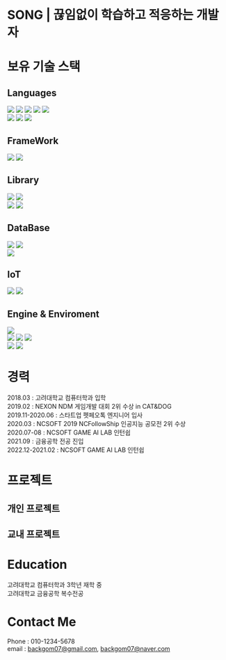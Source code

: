 # SONG | 끊임없이 학습하고 적응하는 개발자
# 보유 기술 스택
## Languages
<img src="https://img.shields.io/badge/C-A8B9CC?style=flat-square&logo=C&logoColor=white"/></a>
<img src="https://img.shields.io/badge/C%2B%2B-00599C?style=flat-square&logo=C%2B%2B&logoColor=white"/></a>
<img src="https://img.shields.io/badge/C%23-239120?style=flat-square&logo=C+Sharp&logoColor=white"/></a>
<img src="https://img.shields.io/badge/JAVA-007396?style=flat-square&logo=Java&logoColor=white"/></a>
<img src="https://img.shields.io/badge/Python-3766AB?style=flat-square&logo=Python&logoColor=white"/></a> 
<br>
<img src="https://img.shields.io/badge/HTML-E34F26?style=flat-square&logo=Html5&logoColor=white"/></a>
<img src="https://img.shields.io/badge/CSS-1572B6?style=flat-square&logo=CSS3&logoColor=white"/></a>
<img src="https://img.shields.io/badge/JavaScript-F7DF1E?style=flat-square&logo=JavaScript&logoColor=white"/></a>


## FrameWork
<img src="https://img.shields.io/badge/React-61DAFB?style=flat-square&logo=React&logoColor=white"/></a>
<img src="https://img.shields.io/badge/Vue-4FC08D?style=flat-square&logo=Vue.js&logoColor=white"/></a>

## Library
<img src="https://img.shields.io/badge/Vuetify-1867C0?style=flat-square&logo=Vuetify&logoColor=white"/></a>
<img src="https://img.shields.io/badge/Electron-47848F?style=flat-square&logo=Electron&logoColor=white"/></a>
<br>
<img src="https://img.shields.io/badge/PyTorch-EE4C2C?style=flat-square&logo=PyTorch&logoColor=white"/></a>
<img src="https://img.shields.io/badge/TensorFlow-FF6F00?style=flat-square&logo=TensorFlow&logoColor=white"/></a>

## DataBase
<img src="https://img.shields.io/badge/SQLite-003B57?style=flat-square&logo=SQLite&logoColor=white"/></a>
<img src="https://img.shields.io/badge/MySQL-4479A1?style=flat-square&logo=MySQL&logoColor=white"/></a>
<br>
<img src="https://img.shields.io/badge/MongoDB-47A248?style=flat-square&logo=MongoDB&logoColor=white"/></a>

## IoT
<img src="https://img.shields.io/badge/Home Assistant-41BDF5?style=flat-square&logo=Home+Assistant&logoColor=white"/></a>
<img src="https://img.shields.io/badge/Home Assistant-41BDF5?style=flat-square&logo=Home+Assistant+Community+Store&logoColor=white"/></a>


## Engine & Enviroment
<img src="https://img.shields.io/badge/Unity-000000?style=flat-square&logo=Unity&logoColor=white"/></a>
<br>
<img src="https://img.shields.io/badge/AWS-232F3E?style=flat-square&logo=Amazon+AWS&logoColor=white"/></a>
<img src="https://img.shields.io/badge/AWS Amplify-FF9900?style=flat-square&logo=AWS+Amplify&logoColor=white"/></a>
<img src="https://img.shields.io/badge/Amazon DynamoDB-4053D6?style=flat-square&logo=Amazon+DynamoDB&logoColor=white"/></a>
<br>
<img src="https://img.shields.io/badge/Node.js-339933?style=flat-square&logo=Node.js&logoColor=white"/></a>
<img src="https://img.shields.io/badge/Nodemon-76D04B?style=flat-square&logo=Nodemon&logoColor=white"/></a>


# 경력
2018.03 : 고려대학교 컴퓨터학과 입학  
2019.02 : NEXON NDM 게임개발 대회 2위 수상 in CAT&DOG  
2019.11-2020.06 : 스타트업 펫페오톡 엔지니어 입사  
2020.03 : NCSOFT 2019 NCFollowShip 인공지능 공모전 2위 수상  
2020.07-08 : NCSOFT GAME AI LAB 인턴쉽  
2021.09 : 금융공학 전공 진입  
2022.12-2021.02 : NCSOFT GAME AI LAB 인턴쉽  

# 프로젝트
## 개인 프로젝트
## 교내 프로젝트

# Education
고려대학교 컴퓨터학과 3학년 재학 중  
고려대학교 금융공학 복수전공

# Contact Me
Phone : 010-1234-5678  
email : 
backgom07@gmail.com, backgom07@naver.com  
